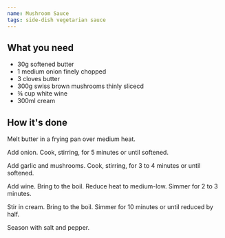 ```yaml
---
name: Mushroom Sauce
tags: side-dish vegetarian sauce
---
```


## What you need

* 30g softened butter
* 1 medium onion finely chopped
* 3 cloves butter
* 300g swiss brown mushrooms thinly slicecd
* ¾ cup white wine
* 300ml cream

<!-- break -->

## How it's done

Melt butter in a frying pan over medium heat.

Add onion. Cook, stirring, for 5 minutes or until softened.

Add garlic and mushrooms. Cook, stirring, for 3 to 4 minutes or until softened.

Add wine. Bring to the boil. Reduce heat to medium-low. Simmer for 2 to 3 minutes.

Stir in cream. Bring to the boil. Simmer for 10 minutes or until reduced by half.

Season with salt and pepper.
